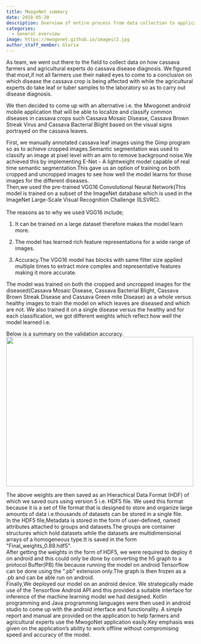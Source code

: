 ```yaml
---
title: MwogoNet summary
date: 2018-05-30
description: Overview of entire process from data collection to application development.
categories:
  - General overview
image: https://mwogonet.github.io/images/2.jpg
author_staff_member: Gloria
---
```


As team, we went out there to the field to collect data on how cassava farmers and agricultural experts do cassava disease diagnosis. We figured that most,if not all farmers use their naked eyes to come to a conclusion on which disease the cassava crop is being affected with while the agricultural experts do take leaf or tuber samples  to the laboratory so as to carry out disease diagnosis.<br/>

We then decided to come up with an alternative i.e. the Mwogonet android mobile application that will be able to localize and classify common diseases in cassava crops such Cassava Mosaic Disease, Cassava Brown Streak Virus and Cassava Bacterial Blight based on the visual signs portrayed on the cassava leaves.<br/>

First, we manually annotated cassava leaf images using the Gimp program so as to achieve cropped images.Semantic segmentation was used to classify an image at pixel level with an aim to remove background noise.We achieved this by implementing E-Net - A lightweight model capable of real time semantic segmentation.This gave us an option of training on both cropped and uncropped images to see how well the model learns for those images for the different diseases.<br/>
Then,we used the pre-trained VGG16 Convolutional Neural Network(This model is trained on a subset of the ImageNet database which is used in the ImageNet Large-Scale Visual Recognition Challenge (ILSVRC).<br/><br/> The reasons as to why we used VGG16 include;<br/>
1. It can be trained on a large dataset therefore makes the model learn more.

2. The model has learned rich feature representations for a wide range of images. 

3. Accuracy.The VGG16 model has blocks with same filter size applied multiple times to extract more complex and representative features making it more accurate.<br/> 

The model was trained on both the cropped and uncropped images for the diseased(Cassava Mosaic Disease, Cassava Bacterial Blight, Cassava Brown Streak Disease and Cassava Green mite Disease) as a whole versus healthy images to train the model on which leaves are diseased and which are not. We also trained it on a single disease versus the healthy and for each classification, we got different weights which reflect how well the model learned i.e.<br/>

Below is a summary on the validation accuracy.<br/>
<img src="https://mwogonet.github.io/images/val.jpg" width="500" height="400"/>

The above weights are then saved as an Hierachical Data Format (HDF) of which we saved ours using version 5 i.e. HDF5 file. We used this format because it is a set of file format that is designed to store and organize large amounts of data i.e.thousands of datasets can be stored in a single file.<br/>
In the HDF5 file,Metadata is stored in the form of user-defined, named attributes attached to groups and datasets.The groups are container structures which hold datasets while the datasets are multidimensional arrays of a homogeneous type.It is saved in the form "Final_weights_0.89.hdf5".<br/>
After getting the weights in the form of HDF5, we were required to deploy it on android and this could only be done by converting the h5 graph to a protocol Buffer(PB) file because running the model on android Tensorflow can be done using the ".pb" extension only.The graph is then frozen as a .pb and can be able run on android.<br/>
Finally,We deployed our model on an android device. We strategically made use of the Tensorflow Android API and this provided a suitable interface for inference of the machine learning model we had designed. Kotlin programming and Java programming languages were then used in android studio to come up with the android interface and functionality. A simple report and manual are provided on the application to help farmers and agricultural experts use the MwogoNet application easily.Key emphasis was given on the application’s ability to work offline without compromising speed and accuracy of the model.

